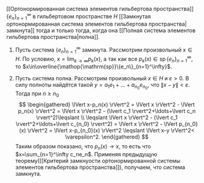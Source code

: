 [[Ортонормированная система элементов гильбертова пространства]] $\{e_n\}_{n=1}^\infty$ в гильбертовом пространстве $H$ [[Замкнутая ортонормированная система элементов гильбертова пространства|замкнута]] тогда и только тогда, когда она [[Полная система элементов гильбертова пространства|полна]].

1) Пусть система $\{e_n\}_{n=1}^\infty$ замкнута. Рассмотрим произвольный $x\in H$. 
	По условию, $x=\lim_{k\to\infty}p_k(x)$, а так как все $p_k(x)\in\mathop{\mathrm{sp}}\{e_n\}_{n=1}^\infty$, то $x\in\overline{\mathop{\mathrm{sp}}\{e_n\}_{n=1}^\infty}$.

2) Пусть система полна. 
	Рассмотрим произвольный $x\in H$ и $\varepsilon>0$. В силу полноты найдётся такой $y=a_1 e_1 +\ldots + a_{n_0}e_{n_0}$, что $\lVert x-y \rVert<\varepsilon$. Тогда при $n\geqslant n_0$ 
	$$
	\begin{gathered}
	\lVert x-p_n(x) \rVert^2 = \lVert x \rVert^2 - \lVert p_n(x) \rVert^2 = \lVert x \rVert^2 - (\lvert c_1 \rvert^2+\ldots+\lvert c_n \rvert^2)\leqslant 
	\\
	\leqslant \lVert x \rVert^2 - (\lvert c_1 \rvert^2+\ldots+\lvert c_{n_0} \rvert^2) = \lVert x \rVert^2 - \lVert p_{n_0}(x) \rVert^2 = \lVert x-p_{n_0}(x) \rVert^2 \leqslant \lVert x-y \rVert^2< \varepsilon^2.
	\end{gathered}
	$$
Таким образом показано, что $p_n(x)\to x$, то есть что $x=\sum_{n=1}^\infty c_ne_n$. 
Применяя предыдущую теорему([[Критерий замкнуости ортонормированной системы элементов гильбертова пространства]]), получаем, что система замкнута.